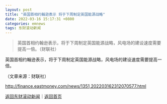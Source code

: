 ```yaml
---
layout: post
title: "英国首相约翰逊表示 将于下周制定英国能源战略"
date: 2022-03-16 15:17:31 +0800
categories: emnews
tags: 东财滚动新闻
---
```

> 英国首相约翰逊表示，将于下周制定英国能源战略，风电场的建设速度需要提高一倍。（财联社）

<p>英国首相约翰逊表示，将于下周制定英国能源战略，风电场的建设速度需要提高一倍。</p><p class="em_media">（文章来源：财联社）</p>

<http://finance.eastmoney.com/news/1351,202203162312070577.html>

[返回东财滚动新闻](//finews.withounder.com/emnews/)｜[返回首页](//finews.withounder.com/)